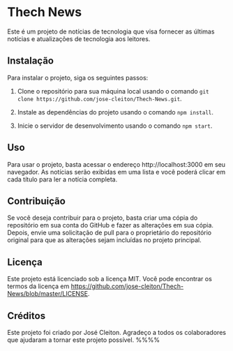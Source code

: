 # Thech News

Este é um projeto de notícias de tecnologia que visa fornecer as últimas notícias e atualizações de tecnologia aos leitores.

## Instalação

Para instalar o projeto, siga os seguintes passos:

1. Clone o repositório para sua máquina local usando o comando `git clone https://github.com/jose-cleiton/Thech-News.git`.

2. Instale as dependências do projeto usando o comando `npm install`.

3. Inicie o servidor de desenvolvimento usando o comando `npm start`.

## Uso

Para usar o projeto, basta acessar o endereço http://localhost:3000 em seu navegador. As notícias serão exibidas em uma lista e você poderá clicar em cada título para ler a notícia completa.

## Contribuição

Se você deseja contribuir para o projeto, basta criar uma cópia do repositório em sua conta do GitHub e fazer as alterações em sua cópia. Depois, envie uma solicitação de pull para o proprietário do repositório original para que as alterações sejam incluídas no projeto principal.

## Licença

Este projeto está licenciado sob a licença MIT. Você pode encontrar os termos da licença em https://github.com/jose-cleiton/Thech-News/blob/master/LICENSE.

## Créditos

Este projeto foi criado por José Cleiton. Agradeço a todos os colaboradores que ajudaram a tornar este projeto possível.
%%%%
